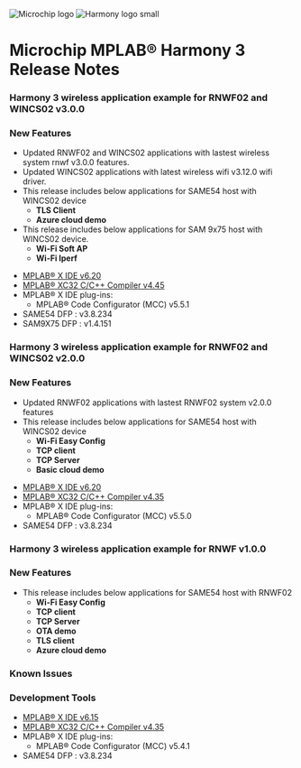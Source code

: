 ﻿![Microchip logo](https://raw.githubusercontent.com/wiki/Microchip-MPLAB-Harmony/Microchip-MPLAB-Harmony.github.io/images/microchip_logo.png)
![Harmony logo small](https://raw.githubusercontent.com/wiki/Microchip-MPLAB-Harmony/Microchip-MPLAB-Harmony.github.io/images/microchip_mplab_harmony_logo_small.png)

# Microchip MPLAB® Harmony 3 Release Notes

### Harmony 3 wireless application example for RNWF02 and WINCS02 v3.0.0

### New Features
 
- Updated RNWF02 and WINCS02 applications with lastest wireless system rnwf v3.0.0 features.
- Updated WINCS02 applications with latest wireless wifi v3.12.0 wifi driver.
- This release includes below applications for SAME54 host with WINCS02 device
    - **TLS Client**
    - **Azure cloud demo**
- This release includes below applications for SAM 9x75 host with WINCS02 device.
    - **Wi-Fi Soft AP**
    - **Wi-Fi Iperf**

* [MPLAB® X IDE v6.20](https://www.microchip.com/mplab/mplab-x-ide)
* [MPLAB® XC32 C/C++ Compiler v4.45](https://www.microchip.com/mplab/compilers)
* MPLAB® X IDE plug-ins:
    * MPLAB® Code Configurator (MCC) v5.5.1
* SAME54 DFP  : v3.8.234
* SAM9X75 DFP : v1.4.151


### Harmony 3 wireless application example for RNWF02 and WINCS02 v2.0.0

### New Features
 
- Updated RNWF02 applications with lastest RNWF02 system v2.0.0 features
- This release includes below applications for SAME54 host with WINCS02 device
    - **Wi-Fi Easy Config**
    - **TCP client**
    - **TCP Server**
    - **Basic cloud demo**

* [MPLAB® X IDE v6.20](https://www.microchip.com/mplab/mplab-x-ide)
* [MPLAB® XC32 C/C++ Compiler v4.35](https://www.microchip.com/mplab/compilers)
* MPLAB® X IDE plug-ins:
    * MPLAB® Code Configurator (MCC) v5.5.0
* SAME54 DFP : v3.8.234



### Harmony 3 wireless application example for RNWF v1.0.0

### New Features

- This release includes below applications for SAME54 host with RNWF02
    - **Wi-Fi Easy Config**
    - **TCP client**
    - **TCP Server**
    - **OTA demo**
    - **TLS client**
    - **Azure cloud demo** 

### Known Issues
### Development Tools

* [MPLAB® X IDE v6.15](https://www.microchip.com/mplab/mplab-x-ide)
* [MPLAB® XC32 C/C++ Compiler v4.35](https://www.microchip.com/mplab/compilers)
* MPLAB® X IDE plug-ins:
    * MPLAB® Code Configurator (MCC) v5.4.1
* SAME54 DFP : v3.8.234
